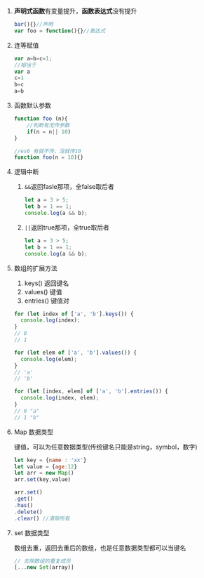 1. **声明式函数**有变量提升，**函数表达式**没有提升

   ```js
   bar(){}//声明
   var foo = function(){}//表达式
   ```

2. 连等赋值

   ```js
   var a=b=c=1;
   //相当于
   var a
   c=1
   b=c
   a=b
   
   ```

3. 函数默认参数

   ```js
   function foo (n){
       //判断有无传参数
       if(n = n|| 10)
   }
   
   //es6 有就不传，没就传10
   function foo(n = 10){}
   ```

4. 逻辑中断

   1. `&&`返回fasle那项，全false取后者

      ```js
      let a = 3 > 5;
      let b = 1 == 1;
      console.log(a && b);
      
      ```

   2. `||`返回true那项，全true取后者

      ```js
      let a = 3 > 5;
      let b = 1 == 1;
      console.log(a && b);
      
      ```

5. 数组的扩展方法

   1. keys() 返回键名
   2. values() 键值
   3. entries() 键值对

   ```js
   for (let index of ['a', 'b'].keys()) {
     console.log(index);
   }
   // 0
   // 1
   
   for (let elem of ['a', 'b'].values()) {
     console.log(elem);
   }
   // 'a'
   // 'b'
   
   for (let [index, elem] of ['a', 'b'].entries()) {
     console.log(index, elem);
   }
   // 0 "a"
   // 1 "b"
   ```

6. Map 数据类型

   键值，可以为任意数据类型(传统键名只能是string，symbol，数字)

   ```js
   let key = {name : 'xx'}
   let value = {age:12}
   let arr = new Map()
   arr.set(key,value)
   ```

   ```js
   arr.set()
   .get()
   .has()
   .delete()
   .clear() //清除所有
   ```

7. set 数据类型

   数组去重，返回去重后的数组，也是任意数据类型都可以当键名

   ```js
   // 去除数组的重复成员
   [...new Set(array)]
   ```

   



